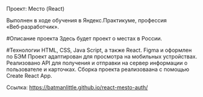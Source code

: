 Проект: Место (React)

Выполнен в ходе обучения в Яндекс.Практикуме, профессия «Веб‑разработчик».

#Описание проекта Здесь будет проект о местах в России.

#Технологии HTML, CSS, Java Script, а также React. Figma и оформлен по БЭМ Проект адаптирован для просмотра на мобильных устройствах. Реализовано API для получения и отправки на сервер информации о пользователе и карточках. Сборка проекта реализоваана с помощью Create React App.

Ссылка: https://batmanlittle.github.io/react-mesto-auth/
